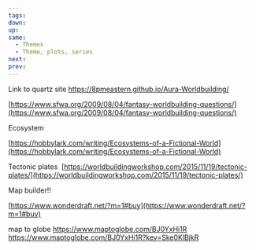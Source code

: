 ```yaml
---
tags: 
down: 
up: 
same:
  - Themes
  - Theme, plots, series
next: 
prev:
---
```



Link to quartz site
https://8pmeastern.github.io/Aura-Worldbuilding/



[https://www.sfwa.org/2009/08/04/fantasy-worldbuilding-questions/](https://www.sfwa.org/2009/08/04/fantasy-worldbuilding-questions/)


Ecosystem 

[https://hobbylark.com/writing/Ecosystems-of-a-Fictional-World](https://hobbylark.com/writing/Ecosystems-of-a-Fictional-World)

Tectonic plates 
[https://worldbuildingworkshop.com/2015/11/19/tectonic-plates/](https://worldbuildingworkshop.com/2015/11/19/tectonic-plates/)

Map builder!!

[https://www.wonderdraft.net/?m=1#buy](https://www.wonderdraft.net/?m=1#buy)

map to globe
https://www.maptoglobe.com/BJ0YxHi1R
			https://www.maptoglobe.com/BJ0YxHi1R?key=Ske0KlBjkR
